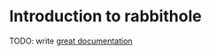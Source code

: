 # Introduction to rabbithole

TODO: write [great documentation](http://jacobian.org/writing/what-to-write/)
